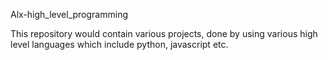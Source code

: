 Alx-high_level_programming

This repository would contain various projects, done by using various high level languages which include python, javascript etc.
